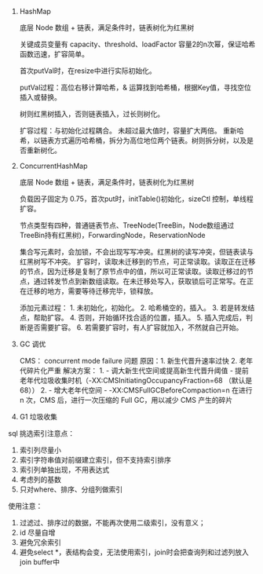 1. HashMap

    底层 Node 数组 + 链表，满足条件时，链表树化为红黑树

    关键成员变量有 capacity、threshold、loadFactor
    容量2的n次幂，保证哈希函数迅速，扩容简单。

    首次putVal时，在resize中进行实际初始化。

    putVal过程：高位右移计算哈希，& 运算找到哈希桶，根据Key值，寻找空位插入或替换。
    
    树则红黑树插入，否则链表插入，过长则树化。

    扩容过程：与初始化过程耦合。
    未超过最大值时，容量扩大两倍。
    重新哈希，以链表方式遍历哈希桶，拆分为高位地位两个链表。树则拆分树，以及是否重新树化。

2. ConcurrentHashMap

    底层 Node 数组 + 链表，满足条件时，链表树化为红黑树

    负载因子固定为 0.75，首次put时，initTable()初始化，sizeCtl 控制，单线程扩容。

    节点类型有四种，普通链表节点、TreeNode(TreeBin，Node数组通过TreeBin持有红黑树)，ForwardingNode，ReservationNode

    集合写元素时，会加锁，不会出现写写冲突。红黑树的读写冲突，但链表读与红黑树写不冲突。
    扩容时，读取未迁移到的节点，可正常读取。读取正在迁移的节点，因为迁移是复制了原节点中的值，所以可正常读取。读取迁移过的节点，通过转发节点到新数组读取。在未迁移处写入，获取锁后可正常写。在正在迁移的地方，需要等待迁移完毕，锁释放。

    添加元素过程：
        1. 未初始化，初始化。
        2. 哈希桶空的，插入。
        3. 若是转发结点，帮助扩容。
        4. 否则，开始循环找合适的位置，插入。
        5. 插入完成后，判断是否需要扩容。
        6. 若需要扩容时，有人扩容就加入，不然就自己开始。

3. GC 调优

    CMS：
        concurrent mode failure 问题
            原因：1. 新生代晋升速率过快 2. 老年代碎片化严重
            解决方案：
            1. - 调大新生代空间或提高新生代晋升阈值 - 提前老年代垃圾收集时机（-XX:CMSInitiatingOccupancyFraction=68 （默认是 68））
            2. - 增大老年代空间 - -XX:CMSFullGCBeforeCompaction=n 在进行 n 次，CMS 后，进行一次压缩的 Full GC，用以减少 CMS 产生的碎片


4. G1 垃圾收集


sql 挑选索引注意点：

1. 索引列尽量小
2. 索引字符串值对前缀建立索引，但不支持索引排序
3. 索引列单独出现，不用表达式
4. 考虑列的基数
5. 只对where、排序、分组列做索引

使用注意：

1. 过滤过、排序过的数据，不能再次使用二级索引，没有意义；
2. id 尽量自增
3. 避免冗余索引
4. 避免select *，表结构会变，无法使用索引，join时会把查询列和过滤列放入join buffer中